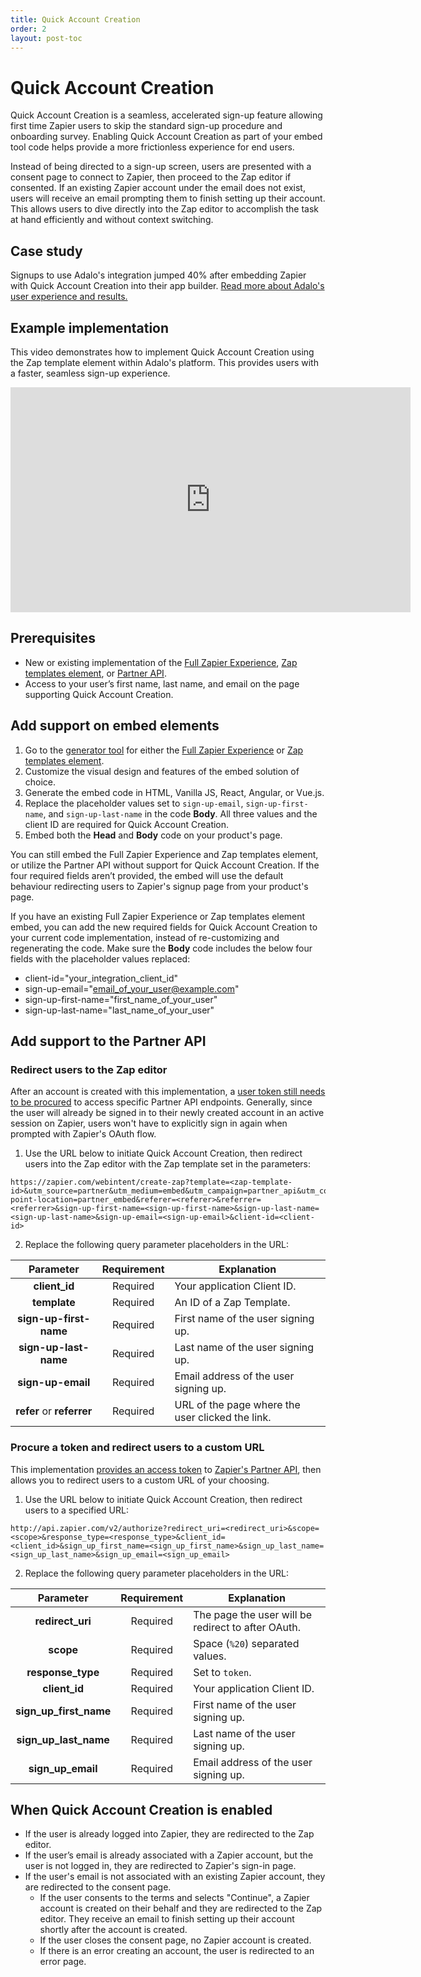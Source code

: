 ```yaml
---
title: Quick Account Creation
order: 2
layout: post-toc
---
```


# Quick Account Creation

Quick Account Creation is a seamless, accelerated sign-up feature allowing first time Zapier users to skip the standard sign-up procedure and onboarding survey. Enabling Quick Account Creation as part of your embed tool code helps provide a more frictionless experience for end users.

Instead of being directed to a sign-up screen, users are presented with a consent page to connect to Zapier, then proceed to the Zap editor if consented. If an existing Zapier account under the email does not exist, users will receive an email prompting them to finish setting up their account. This allows users to dive directly into the Zap editor to accomplish the task at hand efficiently and without context switching.

## Case study

Signups to use Adalo's integration jumped 40% after embedding Zapier with Quick Account Creation into their app builder. [Read more about Adalo's user experience and results.](https://zapier.com/blog/adalo-user-experience-with-zapier/)

## Example implementation

This video demonstrates how to implement Quick Account Creation using the Zap template element within Adalo's platform. This provides users with a faster, seamless sign-up experience.

<iframe allowtransparency="true" title="Search or create" allowFullscreen frameborder="0" scrolling="no" class="wistia_embed" name="wistia_embed" src="https://cdn.zappy.app/v1f21dbddbc570407248253c13859a5d9.mp4" width="640" height="360"></iframe>

## Prerequisites

- New or existing implementation of the [Full Zapier Experience](https://platform.zapier.com/embed/full-zapier-experience), [Zap templates element](https://platform.zapier.com/embed/zap-templates), or [Partner API](https://platform.zapier.com/embed/partner-api).
- Access to your user’s first name, last name, and email on the page supporting Quick Account Creation.

## Add support on embed elements

1. Go to the [generator tool](https://zapier.com/partner/solutions/plug-and-play) for either the [Full Zapier Experience]((https://platform.zapier.com/embed/full-zapier-experience)) or [Zap templates element](https://platform.zapier.com/embed/zap-templates).
2. Customize the visual design and features of the embed solution of choice.
3. Generate the embed code in HTML, Vanilla JS, React, Angular, or Vue.js.
4. Replace the placeholder values set to `sign-up-email`, `sign-up-first-name`, and `sign-up-last-name` in the code **Body**. All three values and the client ID are required for Quick Account Creation.
5. Embed both the **Head** and **Body** code on your product's page.

You can still embed the Full Zapier Experience and Zap templates element, or utilize the Partner API without support for Quick Account Creation. If the four required fields aren’t provided, the embed will use the default behaviour redirecting users to Zapier's signup page from your product's page.

If you have an existing Full Zapier Experience or Zap templates element embed, you can add the new required fields for Quick Account Creation to your current code implementation, instead of re-customizing and regenerating the code. Make sure the **Body** code includes the below four fields with the placeholder values replaced:
- client-id="your_integration_client_id"
- sign-up-email="email_of_your_user@example.com"
- sign-up-first-name="first_name_of_your_user"
- sign-up-last-name="last_name_of_your_user"

## Add support to the Partner API

### Redirect users to the Zap editor

After an account is created with this implementation, a [user token still needs to be procured](https://platform.zapier.com/embed/partner-api#access-token) to access specific Partner API endpoints. Generally, since the user will already be signed in to their newly created account in an active session on Zapier, users won't have to explicitly sign in again when prompted with Zapier's OAuth flow.

1. Use the URL below to initiate Quick Account Creation, then redirect users into the Zap editor with the Zap template set in the parameters:
```
https://zapier.com/webintent/create-zap?template=<zap-template-id>&utm_source=partner&utm_medium=embed&utm_campaign=partner_api&utm_content=partner_quick_account_creation&entry-point-location=partner_embed&referer=<referer>&referrer=<referrer>&sign-up-first-name=<sign-up-first-name>&sign-up-last-name=<sign-up-last-name>&sign-up-email=<sign-up-email>&client-id=<client-id>
```

2. Replace the following query parameter placeholders in the URL:

|      Parameter          | Requirement | Explanation                                                                                        |
| :---------------------: | :---------: | -------------------------------------------------------------------------------------------------- |
| **client_id**           |  Required   | Your application Client ID.                                                                        |
| **template**            |  Required   | An ID of a Zap Template.                                                                           |
| **sign-up-first-name**  |  Required   | First name of the user signing up.                                                                 |
| **sign-up-last-name**   |  Required   | Last name of the user signing up.                                                                  |
| **sign-up-email**       |  Required   | Email address of the user signing up.                                                              |
| **refer** or **referrer**|  Required   | URL of the page where the user clicked the link.                                                   |

### Procure a token and redirect users to a custom URL

This implementation [provides an access token](https://platform.zapier.com/embed/partner-api#procuring-a-token) to [Zapier's Partner API](https://platform.zapier.com/embed/partner-api), then allows you to redirect users to a custom URL of your choosing.

1. Use the URL below to initiate Quick Account Creation, then redirect users to a specified URL:
```
http://api.zapier.com/v2/authorize?redirect_uri=<redirect_uri>&scope=<scope>&response_type=<response_type>&client_id=<client_id>&sign_up_first_name=<sign_up_first_name>&sign_up_last_name=<sign_up_last_name>&sign_up_email=<sign_up_email>
```

2. Replace the following query parameter placeholders in the URL:

|      Parameter          | Requirement | Explanation                                                                                        |
| :---------------------: | :---------: | -------------------------------------------------------------------------------------------------- |
| **redirect_uri**        |  Required   | The page the user will be redirect to after OAuth.                                                 |
| **scope**               |  Required   | Space (`%20`) separated values.                                                                    |
| **response_type**       |  Required   | Set to `token`.                                                                                    |
| **client_id**           |  Required   | Your application Client ID.                                                                        |
| **sign_up_first_name**  |  Required   | First name of the user signing up.                                                                 |
| **sign_up_last_name**   |  Required   | Last name of the user signing up.                                                                  |
| **sign_up_email**       |  Required   | Email address of the user signing up.                                                              |

## When Quick Account Creation is enabled

- If the user is already logged into Zapier, they are redirected to the Zap editor.
- If the user’s email is already associated with a Zapier account, but the user is not logged in, they are redirected to Zapier's sign-in page.
- If the user's email is not associated with an existing Zapier account, they are redirected to the consent page.
  - If the user consents to the terms and selects "Continue", a Zapier account is created on their behalf and they are redirected to the Zap editor. They receive an email to finish setting up their account shortly after the account is created.
  - If the user closes the consent page, no Zapier account is created.
  - If there is an error creating an account, the user is redirected to an error page.
